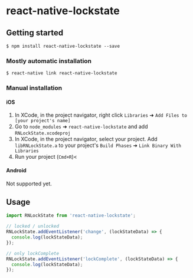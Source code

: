 
# react-native-lockstate

## Getting started

`$ npm install react-native-lockstate --save`

### Mostly automatic installation

`$ react-native link react-native-lockstate`

### Manual installation


#### iOS

1. In XCode, in the project navigator, right click `Libraries` ➜ `Add Files to [your project's name]`
2. Go to `node_modules` ➜ `react-native-lockstate` and add `RNLockState.xcodeproj`
3. In XCode, in the project navigator, select your project. Add `libRNLockState.a` to your project's `Build Phases` ➜ `Link Binary With Libraries`
4. Run your project (`Cmd+R`)<

#### Android

Not supported yet.

## Usage
```javascript
import RNLockState from 'react-native-lockstate';

// locked / unlocked
RNLockState.addEventListener('change', (lockStateData) => {
  console.log(lockStateData);
});

// only lockComplete
RNLockState.addEventListener('lockComplete', (lockStateData) => {
  console.log(lockStateData);
});

```
  
